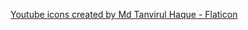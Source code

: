 <a href="https://www.flaticon.com/free-icons/youtube" title="youtube icons">Youtube icons created by Md Tanvirul Haque - Flaticon</a>
